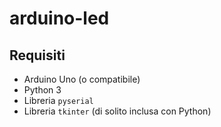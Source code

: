 # arduino-led

## Requisiti

- Arduino Uno (o compatibile)
- Python 3
- Libreria `pyserial`
- Libreria `tkinter` (di solito inclusa con Python)
